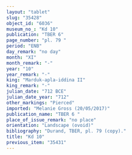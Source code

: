 ```yaml
---
layout: "tablet"
slug: "35428"
object_id: "6036"
museum_no_: "Kd 10"
publication: "TBER 6"
page_number: "pl. 79 "
period: "ENB"
day_remark: "no day"
month: "XI"
month_remark: "-"
year: "10"
year_remark: "-"
king: "Marduk-apla-iddina II"
king_remark: "-"
julian_date: "712 BCE"
julian_date_year: "712"
other_markings: "Pierced"
imported: "Melanie Gross (20/05/2017)"
publication_name: "TBER 6 "
place_of_issue_remark: "no place"
orientation: "Landscape (ovoid)"
bibliography: "Durand, TBER, pl. 79 (copy)."
title: "Kd 10"
previous_item: "35431"
---
```

